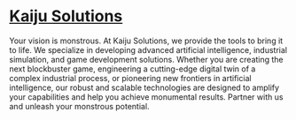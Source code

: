 # [Kaiju Solutions](https://kaijusolutions.ca "Kaiju Solutions")

Your vision is monstrous. At Kaiju Solutions, we provide the tools to bring it to life. We specialize in developing advanced artificial intelligence, industrial simulation, and game development solutions. Whether you are creating the next blockbuster game, engineering a cutting-edge digital twin of a complex industrial process, or pioneering new frontiers in artificial intelligence, our robust and scalable technologies are designed to amplify your capabilities and help you achieve monumental results. Partner with us and unleash your monstrous potential.
